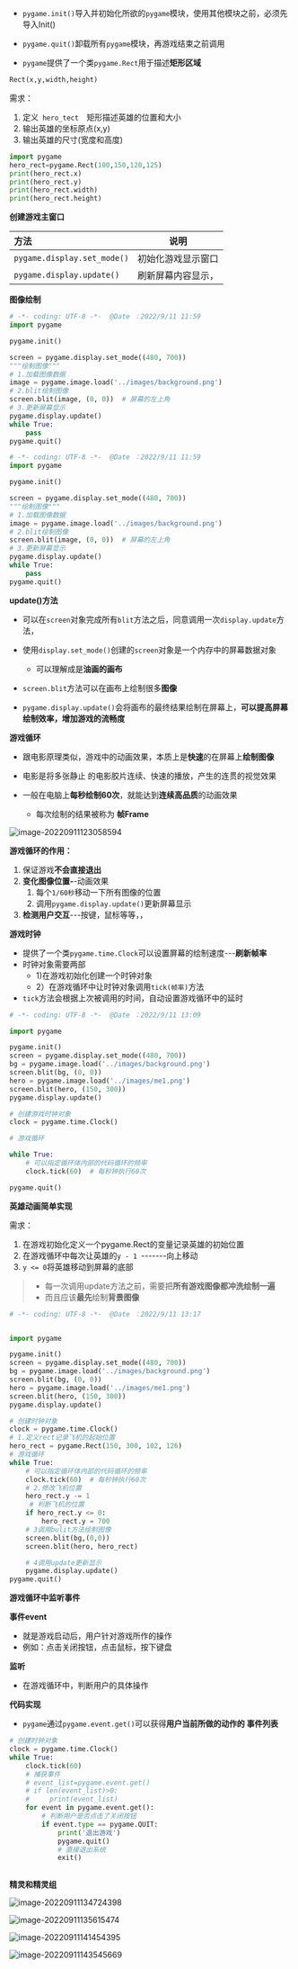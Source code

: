 * `pygame.init()`导入并初始化所欲的`pygame`模块，使用其他模块之前，必须先导入Init()

* `pygame.quit()`卸载所有`pygame`模块，再游戏结束之前调用
* `pygame`提供了一个类`pygame.Rect`用于描述**矩形区域**

```python
Rect(x,y,width,height)
```

需求：

1. 定义`	hero_tect	`矩形描述英雄的位置和大小
2. 输出英雄的坐标原点(x,y)
3. 输出英雄的尺寸(宽度和高度)

```python
import pygame
hero_rect=pygame.Rect(100,150,120,125)
print(hero_rect.x)
print(hero_rect.y)
print(hero_rect.width)
print(hero_rect.height)
```



**创建游戏主窗口**

| 方法                        | 说明               |
| :-------------------------- | ------------------ |
| `pygame.display.set_mode()` | 初始化游戏显示窗口 |
| `pygame.display.update()`   | 刷新屏幕内容显示， |

**图像绘制**

```python
# -*- coding: UTF-8 -*-  @Date ：2022/9/11 11:59
import pygame

pygame.init()

screen = pygame.display.set_mode((480, 700))
"""绘制图像"""
# 1.加载图像数据
image = pygame.image.load('../images/background.png')
# 2.blit绘制图像
screen.blit(image, (0, 0))  # 屏幕的左上角
# 3.更新屏幕显示
pygame.display.update()
while True:
    pass
pygame.quit()
```

```python
# -*- coding: UTF-8 -*-  @Date ：2022/9/11 11:59
import pygame

pygame.init()

screen = pygame.display.set_mode((480, 700))
"""绘制图像"""
# 1.加载图像数据
image = pygame.image.load('../images/background.png')
# 2.blit绘制图像
screen.blit(image, (0, 0))  # 屏幕的左上角
# 3.更新屏幕显示
pygame.display.update()
while True:
    pass
pygame.quit()
```

**update()方法**

* 可以在`screen`对象完成所有`blit`方法之后，同意调用一次`display.update`方法，

* 使用`display.set_mode()`创建的`screen`对象是一个内存中的屏幕数据对象
  * 可以理解成是**油画的画布**

* `screen.blit`方法可以在画布上绘制很多**图像**

* `pygame.display.update()`会将画布的最终结果绘制在屏幕上，**可以提高屏幕绘制效率，增加游戏的流畅度**

**游戏循环**

* 跟电影原理类似，游戏中的动画效果，本质上是**快速**的在屏幕上**绘制图像**

* 电影是将多张静止 的电影胶片连续、快速的播放，产生的连贯的视觉效果
* 一般在电脑上**每秒绘制60次**，就能达到**连续高品质**的动画效果
  * 每次绘制的结果被称为 **帧Frame**

![image-20220911123058594](C:\Users\31812\AppData\Roaming\Typora\typora-user-images\image-20220911123058594.png)

**游戏循环的作用：**

1. 保证游戏**不会直接退出**
2. **变化图像位置-**-动画效果
   1. 每个`1/60秒`移动一下所有图像的位置
   2. 调用`pygame.display.update()`更新屏幕显示
3. **检测用户交互**---按键，鼠标等等，，

**游戏时钟**

* 提供了一个类`pygame.time.Clock`可以设置屏幕的绘制速度---**刷新帧率**
* 时钟对象需要两部
  * 1)在游戏初始化创建一个时钟对象
  * 2）在游戏循环中让时钟对象调用`tick(帧率)`方法
* `tick`方法会根据上次被调用的时间，自动设置游戏循环中的延时

```python
# -*- coding: UTF-8 -*-  @Date ：2022/9/11 13:09

import pygame

pygame.init()
screen = pygame.display.set_mode((480, 700))
bg = pygame.image.load('../images/background.png')
screen.blit(bg, (0, 0))
hero = pygame.image.load('../images/me1.png')
screen.blit(hero, (150, 300))
pygame.display.update()

# 创建游戏时钟对象
clock = pygame.time.Clock()

# 游戏循环

while True:
    # 可以指定循环体内部的代码循环的频率
    clock.tick(60)  # 每秒钟执行60次

pygame.quit()
```

**英雄动画简单实现**

需求：

1. 在游戏初始化定义一个pygame.Rect的变量记录英雄的初始位置
2. 在游戏循环中每次让英雄的`y - 1 `-------向上移动
3. `y <= 0`将英雄移动到屏幕的底部

> * 每一次调用update方法之前，需要把**所有游戏图像都冲洗绘制一遍**
> * 而且应该**最先**绘制**背景图像**

```python
# -*- coding: UTF-8 -*-  @Date ：2022/9/11 13:17


import pygame

pygame.init()
screen = pygame.display.set_mode((480, 700))
bg = pygame.image.load('../images/background.png')
screen.blit(bg, (0, 0))
hero = pygame.image.load('../images/me1.png')
screen.blit(hero, (150, 300))
pygame.display.update()

# 创建时钟对象
clock = pygame.time.Clock()
# 1.定义rect记录飞机的起始位置
hero_rect = pygame.Rect(150, 300, 102, 126)
# 游戏循环
while True:
    # 可以指定循环体内部的代码循环的频率
    clock.tick(60)  # 每秒钟执行60次
    # 2.修改飞机位置
    hero_rect.y -= 1
     # 判断飞机的位置
    if hero_rect.y <= 0:
        hero_rect.y = 700
    # 3调用bulit方法绘制图像
    screen.blit(bg,(0,0))
    screen.blit(hero, hero_rect)

    # 4调用update更新显示
    pygame.display.update()
pygame.quit()
```

**游戏循环中监听事件**

**事件event**

* 就是游戏启动后，用户针对游戏所作的操作
* 例如：点击关闭按钮，点击鼠标，按下键盘

**监听**

* 在游戏循环中，判断用户的具体操作

**代码实现**

* `pygame`通过`pygame.event.get()`可以获得**用户当前所做的动作的 事件列表**

```python
# 创建时钟对象
clock = pygame.time.Clock()
while True:
    clock.tick(60)
    # 捕获事件
    # event_list=pygame.event.get()
    # if len(event_list)>0:
    #     print(event_list)
    for event in pygame.event.get():
        # 判断用户是否点击了关闭按钮
        if event.type == pygame.QUIT:
            print('退出游戏')
            pygame.quit()
            # 直接退出系统
            exit()
            
```

**精灵和精灵组**

![image-20220911134724398](C:\Users\31812\AppData\Roaming\Typora\typora-user-images\image-20220911134724398.png)

![image-20220911135615474](C:\Users\31812\AppData\Roaming\Typora\typora-user-images\image-20220911135615474.png)

![image-20220911141454395](C:\Users\31812\AppData\Roaming\Typora\typora-user-images\image-20220911141454395.png)

![image-20220911143545669](C:\Users\31812\AppData\Roaming\Typora\typora-user-images\image-20220911143545669.png)
